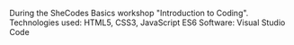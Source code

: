 During the SheCodes Basics workshop "Introduction to Coding".
Technologies used: HTML5, CSS3, JavaScript ES6
Software: Visual Studio Code
